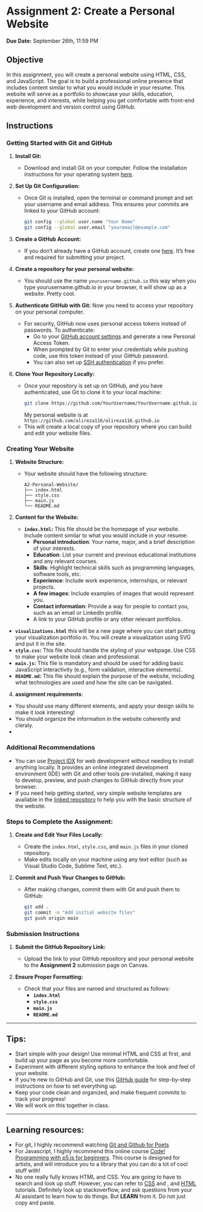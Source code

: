 # Assignment 2: Create a Personal Website
**Due Date:** September 26th, 11:59 PM

## Objective
In this assignment, you will create a personal website using HTML, CSS, and JavaScript. The goal is to build a professional online presence that includes content similar to what you would include in your resume. This website will serve as a portfolio to showcase your skills, education, experience, and interests, while helping you get comfortable with front-end web development and version control using GitHub.

## Instructions

### Getting Started with Git and GitHub

1. **Install Git:**
   - Download and install Git on your computer. Follow the installation instructions for your operating system [here](https://git-scm.com/book/en/v2/Getting-Started-Installing-Git).

2. **Set Up Git Configuration:**
   - Once Git is installed, open the terminal or command prompt and set your username and email address. This ensures your commits are linked to your GitHub account:
     ```bash
     git config --global user.name "Your Name"
     git config --global user.email "youremail@example.com"
     ```

3. **Create a GitHub Account:**
   - If you don’t already have a GitHub account, create one [here](https://github.com/). It’s free and required for submitting your project.

4. **Create a repository for your personal website:**
   - You should use the name `yourusername.github.io` this way when you type yourusername.github.io in your browser, it will show up as a website. Pretty cool.

5. **Authenticate GitHub with Git:**
   Now you need to access your repository on your personal computer.
   - For security, GitHub now uses personal access tokens instead of passwords. To authenticate:
     - Go to your [GitHub account settings](https://github.com/settings/tokens) and generate a new Personal Access Token.
     - When prompted by Git to enter your credentials while pushing code, use this token instead of your GitHub password.
     - You can also set up [SSH authentication](https://docs.github.com/en/authentication/connecting-to-github-with-ssh) if you prefer.

5. **Clone Your Repository Locally:**
   - Once your repository is set up on GitHub, and you have authenticated, use Git to clone it to your local machine:
     ```bash
     git clone https://github.com/YourUsername/YourUsername.github.io
     ```
     My personal website is at `https://github.com/alireza116/alireza116.github.io`
   - This will create a local copy of your repository where you can build and edit your website files.

### Creating Your Website

1. **Website Structure:**
   - Your website should have the following structure:
     ```
     A2-Personal-Website/
     ├── index.html
     ├── style.css
     ├── main.js
     └── README.md
     ```

3. **Content for the Website:**
   - **`index.html`:** This file should be the homepage of your website. Include content similar to what you would include in your resume:
     - **Personal introduction**: Your name, major, and a brief description of your interests.
     - **Education**: List your current and previous educational institutions and any relevant courses.
     - **Skills**: Highlight technical skills such as programming languages, software tools, etc.
     - **Experience**: Include work experience, internships, or relevant projects.
     - **A few images**: Include examples of images that would represent you.
     - **Contact information**: Provide a way for people to contact you, such as an email or LinkedIn profile.
     - A link to your GitHub profile or any other relevant portfolios.
  - **`visualizations.html`** this will be a new page where you can start putting your visualization portfolio in. You will create a visualization using SVG and put it in the site. 
   - **`style.css`:** This file should handle the styling of your webpage. Use CSS to make your website look clean and professional.
   - **`main.js`:** This file is mandatory and should be used for adding basic JavaScript interactivity (e.g., form validation, interactive elements).
   - **`README.md`:** This file should explain the purpose of the website, including what technologies are used and how the site can be navigated.

4. **assignment requirements**:
  - You should use many different elements, and apply your design skills to make it look interesting!
  - You should organize the information in the website coherently and cleraly.
  - 

### Additional Recommendations

- You can use [Project IDX](https://idx.dev/) for web development without needing to install anything locally. It provides an online integrated development environment (IDE) with Git and other tools pre-installed, making it easy to develop, preview, and push changes to GitHub directly from your browser.
- If you need help getting started, very simple website templates are available in the [linked repository](https://github.com/SIAT-IAT-355/A2-Personal-Website) to help you with the basic structure of the website.

### Steps to Complete the Assignment:

1. **Create and Edit Your Files Locally:**
   - Create the `index.html`, `style.css`, and `main.js` files in your cloned repository.
   - Make edits locally on your machine using any text editor (such as Visual Studio Code, Sublime Text, etc.).

2. **Commit and Push Your Changes to GitHub:**
   - After making changes, commit them with Git and push them to GitHub:
     ```bash
     git add .
     git commit -m "Add initial website files"
     git push origin main
     ```

### Submission Instructions

1. **Submit the GitHub Repository Link:**
   - Upload the link to your GitHub repository and your personal website to the **Assignment 2** submission page on Canvas.

2. **Ensure Proper Formatting:**
   - Check that your files are named and structured as follows:
     - **`index.html`**
     - **`style.css`**
     - **`main.js`**
     - **`README.md`**

---

## Tips:
- Start simple with your design! Use minimal HTML and CSS at first, and build up your page as you become more comfortable.
- Experiment with different styling options to enhance the look and feel of your website.
- If you’re new to GitHub and Git, use this [GitHub guide](https://docs.github.com/en/get-started/quickstart/set-up-git) for step-by-step instructions on how to set everything up.
- Keep your code clean and organized, and make frequent commits to track your progress!
- We will work on this together in class.

---

## Learning resources:
-  For git, I highly recommend watching [Git and Github for Poets](https://www.youtube.com/watch?v=BCQHnlnPusY&list=PLRqwX-V7Uu6ZF9C0YMKuns9sLDzK6zoiV)
-  For Javascript, I highly recommend this online course [Code! Programming with p5.js for beginners](https://www.youtube.com/watch?v=HerCR8bw_GE&list=PLRqwX-V7Uu6Zy51Q-x9tMWIv9cueOFTFA). This course is designed for artists, and will introduce you to a library that you can do a lot of cool stuff with!
-  No one really fully knows HTML and CSS. You are going to have to search and look up stuff. However, you can refer to [CSS](https://www.w3schools.com/css/) and , and [HTML](https://www.w3schools.com/html/default.asp) tutorials. Definitely look up stackoverflow, and ask questions from your AI assistant to learn how to do things. But **LEARN** from it. Do not just copy and paste.
